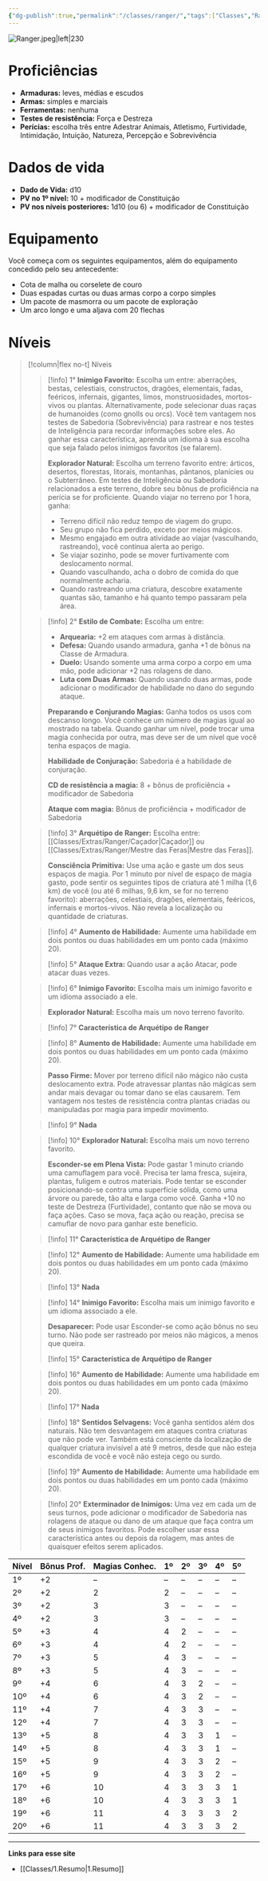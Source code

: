 ```yaml
---
{"dg-publish":true,"permalink":"/classes/ranger/","tags":["Classes","Ranger"],"created":"2024-07-23T13:39:40.673-03:00"}
---
```



![Ranger.jpeg|left|230](/img/user/Arquivos/Ranger.jpeg)

# Proficiências

- **Armaduras:** leves, médias e escudos
- **Armas:** simples e marciais
- **Ferramentas:** nenhuma
- **Testes de resistência:** Força e Destreza
- **Perícias:** escolha três entre Adestrar Animais, Atletismo, Furtividade, Intimidação, Intuição, Natureza, Percepção e Sobrevivência

# Dados de vida
- **Dado de Vida:** d10
- **PV no 1º nível:** 10 + modificador de Constituição
- **PV nos níveis posteriores:** 1d10 (ou 6) + modificador de Constituição

# Equipamento

Você começa com os seguintes equipamentos, além do equipamento concedido pelo seu antecedente:

- Cota de malha ou corselete de couro
- Duas espadas curtas ou duas armas corpo a corpo simples
- Um pacote de masmorra ou um pacote de exploração
- Um arco longo e uma aljava com 20 flechas

# Níveis
>[!column|flex no-t] Níveis
>> [!info] 1°
>> **Inimigo Favorito:** Escolha um entre: aberrações, bestas, celestiais, constructos, dragões, elementais, fadas, feéricos, infernais, gigantes, limos, monstruosidades, mortos-vivos ou plantas. Alternativamente, pode selecionar duas raças de humanoides (como gnolls ou orcs). Você tem vantagem nos testes de Sabedoria (Sobrevivência) para rastrear e nos testes de Inteligência para recordar informações sobre eles. Ao ganhar essa característica, aprenda um idioma à sua escolha que seja falado pelos inimigos favoritos (se falarem).
>> 
>> **Explorador Natural:** Escolha um terreno favorito entre: árticos, desertos, florestas, litorais, montanhas, pântanos, planícies ou o Subterrâneo. Em testes de Inteligência ou Sabedoria relacionados a este terreno, dobre seu bônus de proficiência na perícia se for proficiente. Quando viajar no terreno por 1 hora, ganha:
>> - Terreno difícil não reduz tempo de viagem do grupo.
>> - Seu grupo não fica perdido, exceto por meios mágicos.
>> - Mesmo engajado em outra atividade ao viajar (vasculhando, rastreando), você continua alerta ao perigo.
>> - Se viajar sozinho, pode se mover furtivamente com deslocamento normal.
>> - Quando vasculhando, acha o dobro de comida do que normalmente acharia.
>> - Quando rastreando uma criatura, descobre exatamente quantas são, tamanho e há quanto tempo passaram pela área.
>
>> [!info] 2°
>> **Estilo de Combate:** Escolha um entre:
>> 
>> - **Arquearia:** +2 em ataques com armas à distância.
>> - **Defesa:** Quando usando armadura, ganha +1 de bônus na Classe de Armadura.
>> - **Duelo:** Usando somente uma arma corpo a corpo em uma mão, pode adicionar +2 nas rolagens de dano.
>> - **Luta com Duas Armas:** Quando usando duas armas, pode adicionar o modificador de habilidade no dano do segundo ataque.
>> 
>> **Preparando e Conjurando Magias:** Ganha todos os usos com descanso longo. Você conhece um número de magias igual ao mostrado na tabela. Quando ganhar um nível, pode trocar uma magia conhecida por outra, mas deve ser de um nível que você tenha espaços de magia.
>> 
>> **Habilidade de Conjuração:** Sabedoria é a habilidade de conjuração.
>> 
>> **CD de resistência a magia:** 8 + bônus de proficiência + modificador de Sabedoria
>> 
>> **Ataque com magia:** Bônus de proficiência + modificador de Sabedoria
>
>> [!info] 3°
>> **Arquétipo de Ranger:** Escolha entre: [[Classes/Extras/Ranger/Caçador\|Caçador]] ou [[Classes/Extras/Ranger/Mestre das Feras\|Mestre das Feras]].
>> 
>> **Consciência Primitiva:** Use uma ação e gaste um dos seus espaços de magia. Por 1 minuto por nível de espaço de magia gasto, pode sentir os seguintes tipos de criatura até 1 milha (1,6 km) de você (ou até 6 milhas, 9,6 km, se for no terreno favorito): aberrações, celestiais, dragões, elementais, feéricos, infernais e mortos-vivos. Não revela a localização ou quantidade de criaturas.
>
>> [!info] 4°
>> **Aumento de Habilidade:** Aumente uma habilidade em dois pontos ou duas habilidades em um ponto cada (máximo 20).
>>
>> [!info] 5°
>> **Ataque Extra:** Quando usar a ação Atacar, pode atacar duas vezes.
>
>> [!info] 6°
>> **Inimigo Favorito:** Escolha mais um inimigo favorito e um idioma associado a ele.
>> 
>> **Explorador Natural:** Escolha mais um novo terreno favorito.
>
>> [!info] 7°
>> **Característica de Arquétipo de Ranger**
>
>> [!info] 8°
>> **Aumento de Habilidade:** Aumente uma habilidade em dois pontos ou duas habilidades em um ponto cada (máximo 20).
>> 
>> **Passo Firme:** Mover por terreno difícil não mágico não custa deslocamento extra. Pode atravessar plantas não mágicas sem andar mais devagar ou tomar dano se elas causarem. Tem vantagem nos testes de resistência contra plantas criadas ou manipuladas por magia para impedir movimento.
>
>> [!info] 9°
>> **Nada**
>
>> [!info] 10°
>> **Explorador Natural:** Escolha mais um novo terreno favorito.
>> 
>> **Esconder-se em Plena Vista:** Pode gastar 1 minuto criando uma camuflagem para você. Precisa ter lama fresca, sujeira, plantas, fuligem e outros materiais. Pode tentar se esconder posicionando-se contra uma superfície sólida, como uma árvore ou parede, tão alta e larga como você. Ganha +10 no teste de Destreza (Furtividade), contanto que não se mova ou faça ações. Caso se mova, faça ação ou reação, precisa se camuflar de novo para ganhar este benefício.
>
>> [!info] 11°
>> **Característica de Arquétipo de Ranger**
>
>> [!info] 12°
>> **Aumento de Habilidade:** Aumente uma habilidade em dois pontos ou duas habilidades em um ponto cada (máximo 20).
>
>> [!info] 13°
>> **Nada**
>
>> [!info] 14°
>> **Inimigo Favorito:** Escolha mais um inimigo favorito e um idioma associado a ele.
>> 
>> **Desaparecer:** Pode usar Esconder-se como ação bônus no seu turno. Não pode ser rastreado por meios não mágicos, a menos que queira.
>>
>> [!info] 15°
>> **Característica de Arquétipo de Ranger**
>
>> [!info] 16°
>> **Aumento de Habilidade:** Aumente uma habilidade em dois pontos ou duas habilidades em um ponto cada (máximo 20).
>
>> [!info] 17°
>> **Nada**
>
>> [!info] 18°
>> **Sentidos Selvagens:** Você ganha sentidos além dos naturais. Não tem desvantagem em ataques contra criaturas que não pode ver. Também está consciente da localização de qualquer criatura invisível a até 9 metros, desde que não esteja escondida de você e você não esteja cego ou surdo.
>
>> [!info] 19°
>> **Aumento de Habilidade:** Aumente uma habilidade em dois pontos ou duas habilidades em um ponto cada (máximo 20).
>
>> [!info] 20°
>> **Exterminador de Inimigos:** Uma vez em cada um de seus turnos, pode adicionar o modificador de Sabedoria nas rolagens de ataque ou dano de um ataque que faça contra um de seus inimigos favoritos. Pode escolher usar essa característica antes ou depois da rolagem, mas antes de quaisquer efeitos serem aplicados.


| Nível | Bônus Prof. | Magias Conhec. | 1º | 2º | 3º | 4º | 5º |
|-------|-------------|----------------|----|----|----|----|----|
| 1º    | +2          | –              | –  | –  | –  | –  | –  |
| 2º    | +2          | 2              | 2  | –  | –  | –  | –  |
| 3º    | +2          | 3              | 3  | –  | –  | –  | –  |
| 4º    | +2          | 3              | 3  | –  | –  | –  | –  |
| 5º    | +3          | 4              | 4  | 2  | –  | –  | –  |
| 6º    | +3          | 4              | 4  | 2  | –  | –  | –  |
| 7º    | +3          | 5              | 4  | 3  | –  | –  | –  |
| 8º    | +3          | 5              | 4  | 3  | –  | –  | –  |
| 9º    | +4          | 6              | 4  | 3  | 2  | –  | –  |
| 10º   | +4          | 6              | 4  | 3  | 2  | –  | –  |
| 11º   | +4          | 7              | 4  | 3  | 3  | –  | –  |
| 12º   | +4          | 7              | 4  | 3  | 3  | –  | –  |
| 13º   | +5          | 8              | 4  | 3  | 3  | 1  | –  |
| 14º   | +5          | 8              | 4  | 3  | 3  | 1  | –  |
| 15º   | +5          | 9              | 4  | 3  | 3  | 2  | –  |
| 16º   | +5          | 9              | 4  | 3  | 3  | 2  | –  |
| 17º   | +6          | 10             | 4  | 3  | 3  | 3  | 1  |
| 18º   | +6          | 10             | 4  | 3  | 3  | 3  | 1  |
| 19º   | +6          | 11             | 4  | 3  | 3  | 3  | 2  |
| 20º   | +6          | 11             | 4  | 3  | 3  | 3  | 2  |


___
**Links para esse site**
- [[Classes/1.Resumo\|1.Resumo]]